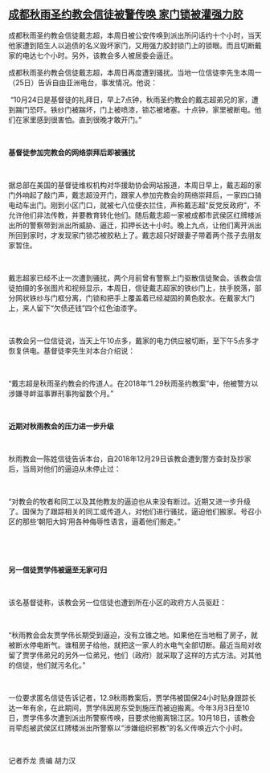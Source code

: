 <!--1635155341000-->
[成都秋雨圣约教会信徒被警传唤  家门锁被灌强力胶](https://www.rfa.org/mandarin/yataibaodao/shehui/ql2-10252021054852.html)
------

<p>成都秋雨圣约教会信徒戴志超，本周日被公安传唤到派出所问话约十个小时，当天他家遭到陌生人以追债的名义毁坏家门，又用强力胶封锁门上的锁眼。而且切断戴家的电达七个小时。另外，该教会多人被居委会逼迁。 </p><p>成都秋雨圣约教会信徒戴志超，本周日再度遭到骚扰。当地一位信徒李先生本周一（25<span>日）告诉自由亚洲电台，事发情况。他说：</span></p><p> “10<span>月</span>24<span>日是基督徒的礼拜日，早上</span>7<span>点钟，秋雨圣约教会的戴志超弟兄的家，遭到踹门恐吓。铁纱门被踹坏，门上被喷漆，锁芯被堵塞。十点钟，家里被断电。他们在家里感到很害怕。直到很晚才敢开门。”</span></p><p> </p><p><strong>基督徒参加完教会的网络崇拜后即被骚扰</strong></p><p> </p><p>据总部在美国的基督徒维权机构对华援助协会网站报道，本周日早上，戴志超的家门外响起了敲门声，戴志超没开门，跟家人参加完教会的网络崇拜后，一家四口骑电动车出门。刚到小区门口，就被七八位便衣拦住，声称戴志超“反党反政府”，不允许他们非法传教，并要教育转化他们。随后戴志超一家被成都市武侯区红牌楼派出所的警察带到派出所威胁、逼迁，扣押长达十小时。晚上九点，让他们离开派出所回到家时，才发现家门锁芯被胶粘上了。戴志超只好跟妻子带着两个孩子去朋友家暂住。</p><p> </p><p>戴志超家已经不止一次遭到骚扰，两个月前曾有警察上门驱散信徒聚会。该教会信徒拍摄的多张图片和视频显示，本周日，信徒戴志超家的铁纱门上，扶手脱落，部分网状铁纱与门框分离，门锁和把手上覆盖着已经凝固的黄色胶水。在戴家大门上，来人留下“欠债还钱”四个红色油漆字。</p><p> </p><p>该教会另一位信徒说，当天上午10<span>点多，戴家的电力供应被切断，至下午</span>5<span>点多才恢复供电。基督徒李先生对本台介绍说：</span></p><p> </p><p>“戴志超是秋雨圣约教会的传道人。在2018<span>年“</span>1.29<span>秋雨圣约教案”中，他被警方以涉嫌寻衅滋事罪刑事拘留数个月。”</span></p><p> </p><p><strong>近期对秋雨教会的压力进一步升级</strong></p><p> </p><p>秋雨教会一陈姓信徒告诉本台，自2018<span>年</span>12<span>月</span>29<span>日该教会遭到警方查封及抄家后，当局对他们的逼迫从未停止过：</span></p><p> </p><p>“对教会的牧者和同工以及其他教友的逼迫也从来没有断过。近期又进一步升级了。国保为了跟踪相关的同工或传道人，对他们进行骚扰，逼迫他们搬家。号召小区的那些‘朝阳大妈’用各种侮辱性语言，逼着他们搬走。”</p><p> </p><p> </p><p><strong>另一信徒贾学伟被逼至无家可归</strong></p><p> </p><p>该名基督徒称，该教会另一位信徒也遭到所在小区的政府方人员驱赶：</p><p> </p><p>“秋雨教会会友贾学伟长期受到逼迫，没有立锥之地。如果他在当地租了房子，就被断水停电断气。谁租房子给他，就把这一家人的水电气全部切断。最近当局对收留了贾学伟弟兄的另外一位弟兄，他们（政府）就采取了这样的方式方法。对其他的信徒，他们就污名化。”</p><p> </p><p>一位要求匿名信徒告诉记者，12.9<span>秋雨教案后，贾学伟被国保</span>24<span>小时贴身跟踪长达一年有余，在此期间，贾学伟因房东受到施压而被迫搬离。今年</span>3<span>月</span>3<span>日至</span>10<span>日，贾学伟多次遭到派出所警察传唤，目要求他搬离锦江区。</span>10<span>月</span>18<span>日，该教会肖荦彪被武侯区红牌楼派出所警察以“涉嫌组织邪教”的名义传唤近六个小时。</span></p><p> </p><p>记者乔龙 责编 胡力汉</p><p> </p>
